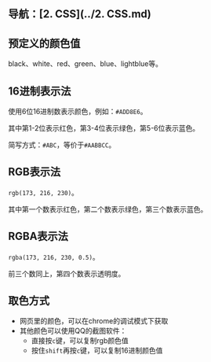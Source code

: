 ## 导航：[2. CSS](../2. CSS.md)

## 预定义的颜色值

black、white、red、green、blue、lightblue等。

## 16进制表示法

使用6位16进制数表示颜色，例如：`#ADD8E6`。

其中第1-2位表示红色，第3-4位表示绿色，第5-6位表示蓝色。

简写方式：`#ABC`，等价于`#AABBCC`。

## RGB表示法

`rgb(173, 216, 230)`。

其中第一个数表示红色，第二个数表示绿色，第三个数表示蓝色。

## RGBA表示法

`rgba(173, 216, 230, 0.5)`。

前三个数同上，第四个数表示透明度。

## 取色方式

-   网页里的颜色，可以在chrome的调试模式下获取
-   其他颜色可以使用QQ的截图软件：
    -   直接按`c`键，可以复制rgb颜色值
    -   按住`shift`再按`c`键，可以复制16进制颜色值